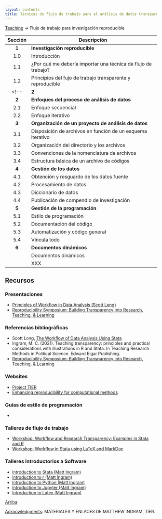 ```yaml
---
layout: contents
title: Técnicas de flujo de trabajo para el análisis de datos transparente y reproducible
---
```


<a name="Contenido"></a>

[Teaching](../../teaching) &rarr; Flujo de trabajo para investigación reproducible

| Sección       | Descripción  |
|:-------------:|--------------|
| **1**         | **Investigación reproducible** &nbsp;&nbsp; <a href="https://crenteriam.github.io/workshops/flujo-de-trabajo/introduccion/" style="color:black;"><i class="fa fa-folder-open" style="font-size:1em"></i></a> |
| 1.0       | Introducción  |
| 1.1       | ¿Por qué me debería importar una técnica de flujo de trabajo? |
| 1.2       | Principios del fujo de trabajo transparente y reproducible |
<!--| **2**         | **Investigación reproducible** &nbsp;&nbsp; <a href="https://crenteriam.github.io/workshops/flujo-de-trabajo/investigacion-reproducible/" style="color:black;"><i class="fa fa-folder-open" style="font-size:1em"></i></a> |-->
| **2**         | **Enfoques del proceso de análisis de datos** &nbsp;&nbsp; <a href="https://crenteriam.github.io/workshops/flujo-de-trabajo/enfoques-analisisdedatos/" style="color:black;"><i class="fa fa-folder-open" style="font-size:1em"></i></a> |
| 2.1       | Enfoque secuencial |
| 2.2       | Enfoque iterativo |
| **3**         | **Organización de un proyecto de análisis de datos** &nbsp;&nbsp; <a href="https://crenteriam.github.io/workshops/flujo-de-trabajo/organizacion-proyectodeanalisis/" style="color:black;"><i class="fa fa-folder-open" style="font-size:1em"></i></a> |
| 3.1       | Disposición de archivos en función de un esquema iterativo |
| 3.2       | Organización del directorio y los archivos |
| 3.3       | Convenciones de la nomenclatura de archivos |
| 3.4       | Estructura básica de un archivo de códigos |
| **4**         | **Gestión de los datos** &nbsp;&nbsp; <a href="https://crenteriam.github.io/workshops/flujo-de-trabajo/gestion-datos/" style="color:black;"><i class="fa fa-folder-open" style="font-size:1em"></i></a> |
| 4.1       | Obtención y resguardo de los datos fuente |
| 4.2       | Procesamiento de datos |
| 4.3       | Diccionario de datos |
| 4.4       | Publicación de compendio de investigación |
| **5**         | **Gestión de la programación** &nbsp;&nbsp; <a href="https://crenteriam.github.io/workshops/flujo-de-trabajo/gestion-programacion/" style="color:black;"><i class="fa fa-folder-open" style="font-size:1em"></i></a> |
| 5.1       | Estilo de programación |
| 5.2       | Documentación del código |
| 5.3       | Automatización y código general |
| 5.4       | Vincula todo |
| **6**         | **Documentos dinámicos** &nbsp;&nbsp; <a href="https://crenteriam.github.io/training/dynamic-documents/dynamicdocs-stata/" style="color:black;"><i class="fa fa-folder-open" style="font-size:1em"></i></a> |
|               |  Documentos dinámicos |
|               |  XXX  |

## Recursos

### Presentaciones
- [Principles of Workflow in Data Analysis (Scott Long)](https://media.dlib.indiana.edu/media_objects/6h440x04w)
- [Reproducibility Symposium: Building Transparency Into Research, Teaching, & Learning](https://www.youtube.com/watch?v=oVitDKKCLZ8&t=129s&ab_channel=ualbanylibrary)

### Referencias bibliográficas
- Scott Long, [The Workflow of Data Analysis Using Stata](https://www.stata.com/bookstore/workflow-data-analysis-stata/)
- Ingram, M. C. (2021). Teaching transparency: principles and practical considerations with illustrations in R and Stata. In Teaching Research Methods in Political Science. Edward Elgar Publishing.
- [Reproducibility Symposium: Building Transparency into Research, Teaching, & Learning](https://scholarsarchive.library.albany.edu/open_access_week/2019/schedule/2/)

### Websites
- [Project TIER](https://www.projecttier.org/)
- [Enhancing reproducibility for computational methods](http://science.sciencemag.org/content/354/6317/1240)

### Guías de estilo de programación
-
### Talleres de flujo de trabajo
- [Workshop: Workflow and Research Transparency: Examples in Stata and R](http://mattingram.net/teaching/workshops/workflowRstata/)
- [Workshop: Workflow in Stata using LaTeX and MarkDoc](http://mattingram.net/teaching/workshops/workflowstata/)

### Talleres introductorios a Software
- [Introduction to Stata (Matt Ingram)](http://mattingram.net/teaching/workshops/introstata/)
- [Introduction to r (Matt Ingram)](http://mattingram.net/teaching/workshops/introR/)
- [Introduction to Python (Matt Ingram)](http://mattingram.net/teaching/workshops/introPython/)
- [Introduction to Jupyter (Matt Ingram)](http://mattingram.net/teaching/workshops/introjupyter/)
- [Introduction to Latex (Matt Ingram)](http://mattingram.net/teaching/workshops/introlatex/)

[Arriba](#Contenido)


<u>Acknowledgments</u>: MATERIALES Y ENLACES DE MATTHEW INGRAM, TIER.
